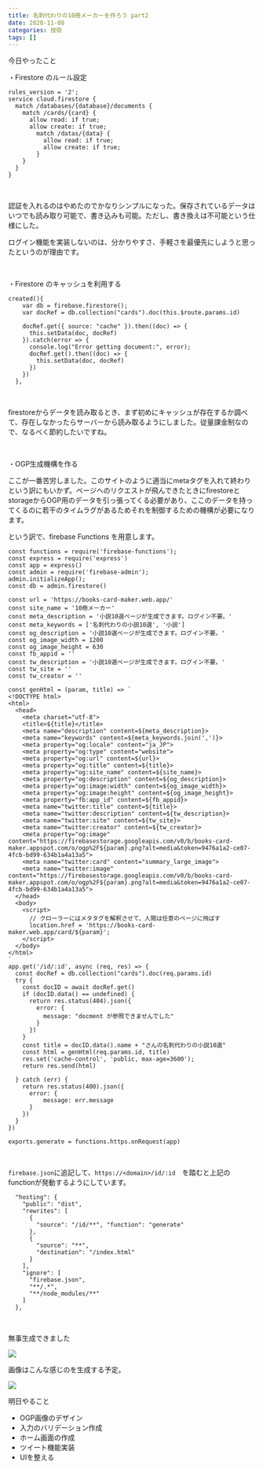 ```yaml
---
title: 名刺代わりの10冊メーカーを作ろう part2
date: 2020-11-08
categories: 技術
tags: []
---
```


今日やったこと

・Firestore のルール設定

```[firestore.rules]
rules_version = '2';
service cloud.firestore {
  match /databases/{database}/documents {
    match /cards/{card} {
      allow read: if true;
      allow create: if true;
        match /datas/{data} {
          allow read: if true;
          allow create: if true;
        }
    }
  }
}
```
<br>

認証を入れるのはやめたのでかなりシンプルになった。保存されているデータはいつでも読み取り可能で、書き込みも可能。ただし、書き換えは不可能という仕様にした。

ログイン機能を実装しないのは、分かりやすさ、手軽さを最優先にしようと思ったというのが理由です。

<br>

・Firestore のキャッシュを利用する

```js[src/views/Show.vue]
created(){
    var db = firebase.firestore();
    var docRef = db.collection("cards").doc(this.$route.params.id)

    docRef.get({ source: "cache" }).then((doc) => {
      this.setData(doc, docRef)
    }).catch(error => {
      console.log("Error getting document:", error);
      docRef.get().then((doc) => {
        this.setData(doc, docRef)
      })
    })
  },
```
<br>

firestoreからデータを読み取るとき、まず初めにキャッシュが存在するか調べて、存在しなかったらサーバーから読み取るようにしました。従量課金制なので、なるべく節約したいですね。


<br>

・OGP生成機構を作る

ここが一番苦労しました。このサイトのように適当にmetaタグを入れて終わりという訳にもいかず。ページへのリクエストが飛んできたときにfirestoreとstorageからOGP用のデータを引っ張ってくる必要があり、ここのデータを持ってくるのに若干のタイムラグがあるためそれを制御するための機構が必要になります。

という訳で、firebase Functions を用意します。

```js[functions/index.js]
const functions = require('firebase-functions');
const express = require('express')
const app = express()
const admin = require('firebase-admin');
admin.initializeApp();
const db = admin.firestore()

const url = 'https://books-card-maker.web.app/'
const site_name = '10冊メーカー'
const meta_description = '小説10選ページが生成できます。ログイン不要。'
const meta_keywords = ['名刺代わりの小説10選', '小説']
const og_description = '小説10選ページが生成できます。ログイン不要。'
const og_image_width = 1200
const og_image_height = 630
const fb_appid = ''
const tw_description = '小説10選ページが生成できます。ログイン不要。'
const tw_site = ''
const tw_creator = ''

const genHtml = (param, title) => `
<!DOCTYPE html>
<html>
  <head>
    <meta charset="utf-8">
    <title>${title}</title>
    <meta name="description" content=${meta_description}>
    <meta name="keywords" content=${meta_keywords.join(',')}>
    <meta property="og:locale" content="ja_JP">
    <meta property="og:type" content="website">
    <meta property="og:url" content=${url}>
    <meta property="og:title" content=${title}>
    <meta property="og:site_name" content=${site_name}>
    <meta property="og:description" content=${og_description}>
    <meta property="og:image:width" content=${og_image_width}>
    <meta property="og:image:height" content=${og_image_height}>
    <meta property="fb:app_id" content=${fb_appid}>
    <meta name="twitter:title" content=${title}>
    <meta name="twitter:description" content=${tw_description}>
    <meta name="twitter:site" content=${tw_site}>
    <meta name="twitter:creator" content=${tw_creator}>
    <meta property="og:image" content="https://firebasestorage.googleapis.com/v0/b/books-card-maker.appspot.com/o/ogp%2F${param}.png?alt=media&token=9476a1a2-ce07-4fcb-bd99-634b1a4a13a5">
    <meta name="twitter:card" content="summary_large_image">
    <meta name="twitter:image" content="https://firebasestorage.googleapis.com/v0/b/books-card-maker.appspot.com/o/ogp%2F${param}.png?alt=media&token=9476a1a2-ce07-4fcb-bd99-634b1a4a13a5">
  </head>
  <body>
    <script>
      // クローラーにはメタタグを解釈させて、人間は任意のページに飛ばす
      location.href = 'https://books-card-maker.web.app/card/${param}';
    </script>
  </body>
</html>
`
app.get('/id/:id', async (req, res) => {
  const docRef = db.collection("cards").doc(req.params.id)
  try {
    const docID = await docRef.get()
    if (docID.data() == undefined) {
      return res.status(404).json({
        error: {
          message: "docment が参照できませんでした"
        }
      })
    }
    const title = docID.data().name + "さんの名刺代わりの小説10選"
    const html = genHtml(req.params.id, title)
    res.set('cache-control', 'public, max-age=3600');
    return res.send(html)

  } catch (err) {
    return res.status(400).json({
      error: {
          message: err.message
      }
    })
  }
})

exports.generate = functions.https.onRequest(app)
```

<br>

`firebase.json`に追記して、`https://<domain>/id/:id`　を踏むと上記のfunctionが発動するようにしています。

```json[firebase.json]
  "hosting": {
    "public": "dist",
    "rewrites": [
      {
        "source": "/id/**", "function": "generate"
      },
      {
        "source": "**",
        "destination": "/index.html"
      }
    ],
    "ignore": [
      "firebase.json",
      "**/.*",
      "**/node_modules/**"
    ]
  },
```

<br>

無事生成できました

![](https://firebasestorage.googleapis.com/v0/b/hukurouo.appspot.com/o/image%2Frapture_20201108011820.png?alt=media&token=88cb907e-d8df-4bb7-abce-96e1928ad879)

画像はこんな感じのを生成する予定。

![](https://firebasestorage.googleapis.com/v0/b/hukurouo.appspot.com/o/image%2F%E7%84%A1%E9%A1%8C.png?alt=media&token=0d9c9645-fa31-44e5-9f34-444c7a700215)

明日やること

- OGP画像のデザイン
- 入力のバリデーション作成
- ホーム画面の作成
- ツイート機能実装
- UIを整える